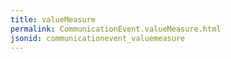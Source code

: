 ```yaml
---
title: valueMeasure
permalink: CommunicationEvent.valueMeasure.html
jsonid: communicationevent_valuemeasure
---
```


